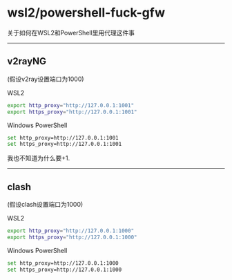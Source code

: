 # wsl2/powershell-fuck-gfw
关于如何在WSL2和PowerShell里用代理这件事

---
v2rayNG
---
(假设v2ray设置端口为1000)

WSL2
```sh
export http_proxy="http://127.0.0.1:1001"
export https_proxy="http://127.0.0.1:1001"
```
Windows PowerShell
```sh
set http_proxy=http://127.0.0.1:1001
set https_proxy=http://127.0.0.1:1001
```
我也不知道为什么要+1.

---
clash
---
(假设clash设置端口为1000)

WSL2
```sh
export http_proxy="http://127.0.0.1:1000"
export https_proxy="http://127.0.0.1:1000"
```

Windows PowerShell
```sh
set http_proxy=http://127.0.0.1:1000
set https_proxy=http://127.0.0.1:1000
```
